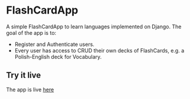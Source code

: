 # FlashCardApp

A simple FlashCardApp to learn languages implemented on Django.
The goal of the app is to:
* Register and Authenticate users.
* Every user has access to CRUD their own decks of FlashCards, e.g. a Polish-English deck for Vocabulary.
## Try it live
The app is live [here](https://fulgencioflashcard.herokuapp.com)
